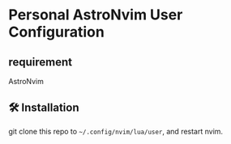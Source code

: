 # Personal AstroNvim User Configuration

## requirement
AstroNvim

## 🛠️ Installation

git clone this repo to `~/.config/nvim/lua/user`, and restart nvim.
